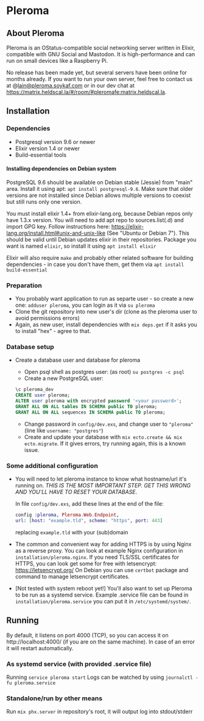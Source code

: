 # Pleroma

## About Pleroma

Pleroma is an OStatus-compatible social networking server written in Elixir, compatible with GNU Social and Mastodon. It is high-performance and can run on small devices like a Raspberry Pi.

No release has been made yet, but several servers have been online for months already. If you want to run your own server, feel free to contact us at @lain@pleroma.soykaf.com or in our dev chat at https://matrix.heldscal.la/#/room/#pleromafe:matrix.heldscal.la.

## Installation

### Dependencies

* Postgresql version 9.6 or newer
* Elixir version 1.4 or newer
* Build-essential tools

#### Installing dependencies on Debian system
PostgreSQL 9.6 should be available on Debian stable (Jessie) from "main" area. Install it using apt: `apt install postgresql-9.6`. Make sure that older versions are not installed since Debian allows multiple versions to coexist but still runs only one version.

You must install elixir 1.4+ from elixir-lang.org, because Debian repos only have 1.3.x version. You will need to add apt repo to sources.list(.d) and import GPG key. Follow instructions here: https://elixir-lang.org/install.html#unix-and-unix-like (See "Ubuntu or Debian 7"). This should be valid until Debian updates elixir in their repositories. Package you want is named `elixir`, so install it using `apt install elixir`

Elixir will also require `make` and probably other related software for building dependencies - in case you don't have them, get them via `apt install build-essential`

### Preparation

  * You probably want application to run as separte user - so create a new one: `adduser pleroma`, you can login as it via `su pleroma`
  * Clone the git repository into new user's dir (clone as the pleroma user to avoid permissions errors)
  * Again, as new user, install dependencies with `mix deps.get` if it asks you to install "hex" - agree to that.

### Database setup

  * Create a database user and database for pleroma
     * Open psql shell as postgres user: (as root) `su postgres -c psql`
     * Create a new PostgreSQL user:

     ```sql
     \c pleroma_dev
     CREATE user pleroma;
     ALTER user pleroma with encrypted password '<your password>';
     GRANT ALL ON ALL tables IN SCHEMA public TO pleroma;
     GRANT ALL ON ALL sequences IN SCHEMA public TO pleroma;
     ```

     * Change password in `config/dev.exs`, and change user to `"pleroma"` (line like `username: "postgres"`)
     * Create and update your database with `mix ecto.create && mix ecto.migrate`. If it gives errors, try running again, this is a known issue.

### Some additional configuration

  * You will need to let pleroma instance to know what hostname/url it's running on. _THIS IS THE MOST IMPORTANT STEP. GET THIS WRONG AND YOU'LL HAVE TO RESET YOUR DATABASE_.

    In file `config/dev.exs`, add these lines at the end of the file:

    ```elixir
    config :pleroma, Pleroma.Web.Endpoint,
    url: [host: "example.tld", scheme: "https", port: 443]
    ```

    replacing `example.tld` with your (sub)domain

  * The common and convenient way for adding HTTPS is by using Nginx as a reverse proxy. You can look at example Nginx configuration in `installation/pleroma.nginx`. If you need TLS/SSL certificates for HTTPS, you can look get some for free with letsencrypt: https://letsencrypt.org/
  On Debian you can use `certbot` package and command to manage letsencrypt certificates.

  * [Not tested with system reboot yet!] You'll also want to set up Pleroma to be run as a systemd service. Example .service file can be found in `installation/pleroma.service` you can put it in `/etc/systemd/system/`.

## Running

By default, it listens on port 4000 (TCP), so you can access it on http://localhost:4000/ (if you are on the same machine). In case of an error it will restart automatically.

### As systemd service (with provided .service file)
Running `service pleroma start`
Logs can be watched by using `journalctl -fu pleroma.service`

### Standalone/run by other means
Run `mix phx.server` in repository's root, it will output log into stdout/stderr
